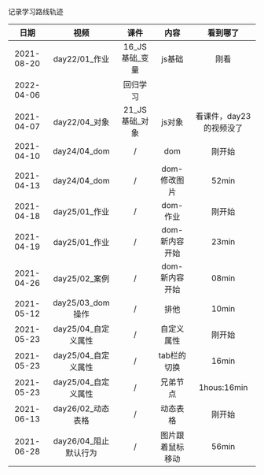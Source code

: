记录学习路线轨迹

|    日期    |     视频      |      课件      |  内容  | 看到哪了 |
| :--------: | :-----------: | :------------: | :----: | :------: |
| 2021-08-20 | day22/01_作业 | 16_JS基础_变量 | js基础 |   刚看   |
| 2022-04-06 |               |    回归学习    |        |          |
| 2021-04-07 | day22/04_对象 | 21_JS基础_对象 | js对象 |   看课件，day23的视频没了   |
| 2021-04-10 | day24/04_dom | / | dom |   刚开始   |
| 2021-04-13 | day24/04_dom | / | dom-修改图片 |   52min   |
| 2021-04-18 | day25/01_作业 | / | dom-作业 |   刚开始   |
| 2021-04-19 | day25/01_作业 | / | dom-新内容开始 |   23min   |
| 2021-04-26 | day25/02_案例 | / | dom-新内容开始 |   08min   |
| 2021-05-12 | day25/03_dom操作 | / | 排他 |   10min   |
| 2021-05-23 | day25/04_自定义属性 | / | 自定义属性 |   刚开始   |
| 2021-05-23 | day25/04_自定义属性 | / | tab栏的切换 |   16min   |
| 2021-05-23 | day25/04_自定义属性 | / | 兄弟节点 |   1hous:16min   |
| 2021-06-13 | day26/02_动态表格 | / | 动态表格 |   刚开始   |
| 2021-06-28 | day26/04_阻止默认行为 | / | 图片跟着鼠标移动 |   56min   |
